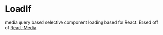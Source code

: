 # LoadIf
media query based selective component loading based for React. 
Based off of [React-Media](https://github.com/reacttraining/react-media)


